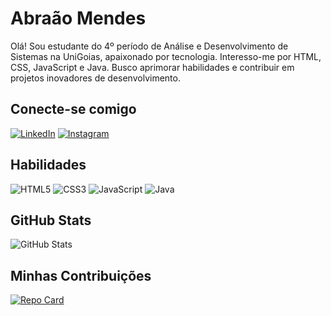 # Abraão Mendes

Olá! Sou estudante do 4º período de Análise e Desenvolvimento de Sistemas na UniGoias, apaixonado por tecnologia. Interesso-me por HTML, CSS, JavaScript e Java. Busco aprimorar habilidades e contribuir em projetos inovadores de desenvolvimento.

## Conecte-se comigo
[![LinkedIn](https://img.shields.io/badge/LinkedIn-8B00FF?style=for-the-badge&logo=linkedin&logoColor=0E76A8)](https://www.linkedin.com/in/abrahaomendes/) [![Instagram](https://img.shields.io/badge/Instagram-8B00FF?style=for-the-badge&logo=instagram)](https://www.instagram.com/abraaomendess/)

## Habilidades
![HTML5](https://img.shields.io/badge/HTML5-8B00FF?style=for-the-badge&logo=html5) ![CSS3](https://img.shields.io/badge/CSS3-8B00FF?style=for-the-badge&logo=css3&logoColor=264CE4) ![JavaScript](https://img.shields.io/badge/JavaScript-8B00FF?style=for-the-badge&logo=javascript) ![Java](https://img.shields.io/badge/Java-8B00FF?style=for-the-badge&logo=java)

## GitHub Stats
![GitHub Stats](https://github-readme-stats.vercel.app/api?username=SEUUSERNAME&theme=graywhite&show_icons=true&icon_color=8B00FF&title_color=8B00FF&text_color=333)

## Minhas Contribuições
[![Repo Card](https://github-readme-stats.vercel.app/api/pin/?username=stelabk&repo=dio-lab-open-source&bg_color=8B00FF&border_color=30A3DC&show_icons=true&icon_color=30A3DC&title_color=E94D5F&text_color=FFF)](https://github.com/stelabk/dio-lab-open-source)

